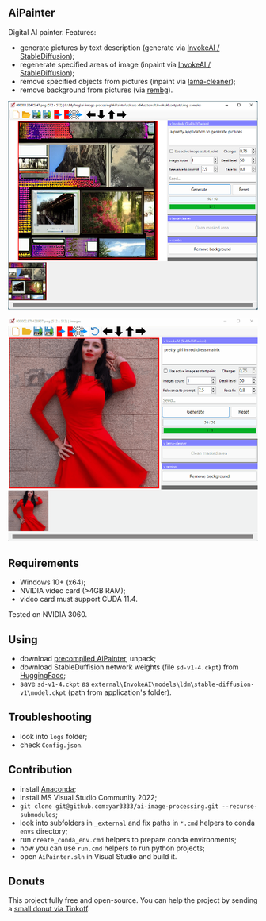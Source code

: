 ## AiPainter

Digital AI painter. Features:
 
 * generate pictures by text description (generate via [InvokeAI / StableDiffusion](https://github.com/invoke-ai/InvokeAI));
 * regenerate specified areas of image (inpaint via [InvokeAI / StableDiffusion](https://github.com/invoke-ai/InvokeAI));
 * remove specified objects from pictures (inpaint via [lama-cleaner](https://github.com/Sanster/lama-cleaner));
 * remove background from pictures (via [rembg](https://github.com/danielgatis/rembg)).

![screenshot](screenshot.png)

![outpainting](outpainting.gif)


## Requirements

 * Windows 10+ (x64);
 * NVIDIA video card (>4GB RAM);
 * video card must support CUDA 11.4.

Tested on NVIDIA 3060.
 

## Using

 * download [precompiled AiPainter](https://mega.nz/file/NoMQwbBa#0qnnbPDMioJTqVwEbmyJ7m1iRurLEltNSo-UBZNfKnM), unpack;
 * download StableDuffision network weights (file `sd-v1-4.ckpt`) from [HuggingFace](https://huggingface.co/CompVis/stable-diffusion-v-1-4-original);
 * save `sd-v1-4.ckpt` as `external\InvokeAI\models\ldm\stable-diffusion-v1\model.ckpt` (path from application's folder).

## Troubleshooting

 * look into `logs` folder;
 * check `Config.json`.

## Contribution

 * install [Anaconda](https://docs.anaconda.com/anaconda/install/windows/);
 * install MS Visual Studio Community 2022;
 * `git clone git@github.com:yar3333/ai-image-processing.git --recurse-submodules`;
 * look into subfolders in `_external` and fix paths in `*.cmd` helpers to conda `envs` directory;
 * run `create_conda_env.cmd` helpers to prepare conda environments;
 * now you can use `run.cmd` helpers to run python projects;
 * open `AiPainter.sln` in Visual Studio and build it.
 
## Donuts

 This project fully free and open-source. You can help the project by sending a [small donut via Tinkoff](https://www.tinkoff.ru/cf/1P754cLgSiB).
